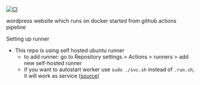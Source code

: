 [![CI](https://github.com/pazderskipawel/githubactions/actions/workflows/cicd.yml/badge.svg)](https://github.com/pazderskipawel/githubactions/actions/workflows/cicd.yml)

wordpress website which runs on docker started from github actions pipeline

Setting up runner
- This repo is using self hosted ubuntu runner
  - to add runner: go to Repository settings > Actions > runners > add new self-hosted runner
  - if you want to autostart worker use `sudo ./svc.sh` instead of `.run.sh`, it will work as service ([source](https://docs.github.com/en/actions/how-tos/managing-self-hosted-runners/configuring-the-self-hosted-runner-application-as-a-service))